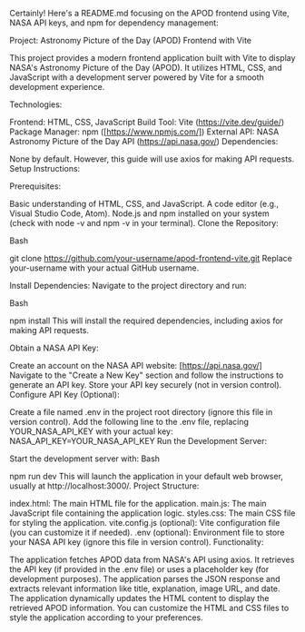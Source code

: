 Certainly! Here's a README.md focusing on the APOD frontend using Vite, NASA API keys, and npm for dependency management:

Project: Astronomy Picture of the Day (APOD) Frontend with Vite

This project provides a modern frontend application built with Vite to display NASA's Astronomy Picture of the Day (APOD). It utilizes HTML, CSS, and JavaScript with a development server powered by Vite for a smooth development experience.

Technologies:

Frontend: HTML, CSS, JavaScript
Build Tool: Vite (https://vite.dev/guide/)
Package Manager: npm ([https://www.npmjs.com/])
External API: NASA Astronomy Picture of the Day API (https://api.nasa.gov/)
Dependencies:

None by default. However, this guide will use axios for making API requests.
Setup Instructions:

Prerequisites:

Basic understanding of HTML, CSS, and JavaScript.
A code editor (e.g., Visual Studio Code, Atom).
Node.js and npm installed on your system (check with node -v and npm -v in your terminal).
Clone the Repository:

Bash

git clone https://github.com/your-username/apod-frontend-vite.git
Replace your-username with your actual GitHub username.

Install Dependencies:
Navigate to the project directory and run:

Bash

npm install
This will install the required dependencies, including axios for making API requests.

Obtain a NASA API Key:

Create an account on the NASA API website: [https://api.nasa.gov/]
Navigate to the "Create a New Key" section and follow the instructions to generate an API key.
Store your API key securely (not in version control).
Configure API Key (Optional):

Create a file named .env in the project root directory (ignore this file in version control).
Add the following line to the .env file, replacing YOUR_NASA_API_KEY with your actual key:
NASA_API_KEY=YOUR_NASA_API_KEY
Run the Development Server:

Start the development server with:
Bash

npm run dev
This will launch the application in your default web browser, usually at http://localhost:3000/.
Project Structure:

index.html: The main HTML file for the application.
main.js: The main JavaScript file containing the application logic.
styles.css: The main CSS file for styling the application.
vite.config.js (optional): Vite configuration file (you can customize it if needed).
.env (optional): Environment file to store your NASA API key (ignore this file in version control).
Functionality:

The application fetches APOD data from NASA's API using axios.
It retrieves the API key (if provided in the .env file) or uses a placeholder key (for development purposes).
The application parses the JSON response and extracts relevant information like title, explanation, image URL, and date.
The application dynamically updates the HTML content to display the retrieved APOD information.
You can customize the HTML and CSS files to style the application according to your preferences.